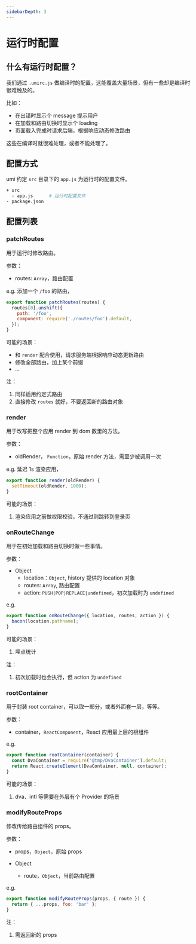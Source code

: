 ```yaml
---
sidebarDepth: 3
---
```


# 运行时配置

## 什么有运行时配置？

我们通过 `.umirc.js` 做编译时的配置，这能覆盖大量场景，但有一些却是编译时很难触及的。

比如：

* 在出错时显示个 message 提示用户
* 在加载和路由切换时显示个 loading
* 页面载入完成时请求后端，根据响应动态修改路由

这些在编译时就很难处理，或者不能处理了。

## 配置方式

umi 约定 `src` 目录下的 `app.js` 为运行时的配置文件。

```bash
+ src
  - app.js      # 运行时配置文件
- package.json
```

## 配置列表

### patchRoutes

用于运行时修改路由。

参数：

* routes: `Array`，路由配置

e.g. 添加一个 `/foo` 的路由，

```js
export function patchRoutes(routes) {
  routes[0].unshift({
    path: '/foo',
    component: require('./routes/foo').default,
  });
}
```

可能的场景：

* 和 `render` 配合使用，请求服务端根据响应动态更新路由
* 修改全部路由，加上某个前缀
* ...

注：

1. 同样适用约定式路由
2. 直接修改 `routes` 就好，不要返回新的路由对象

### render

用于改写把整个应用 render 到 dom 数里的方法。

参数：

* oldRender， `Function`，原始 render 方法，需至少被调用一次

e.g. 延迟 1s 渲染应用，

```js
export function render(oldRender) {
  setTimeout(oldRender, 1000);
}
```

可能的场景：

1. 渲染应用之前做权限校验，不通过则跳转到登录页

### onRouteChange

用于在初始加载和路由切换时做一些事情。

参数：

* Object
  * location：`Object`, history 提供的 location 对象
  * routes: `Array`, 路由配置
  * action: `PUSH|POP|REPLACE|undefined`，初次加载时为 `undefined`

e.g.

```js
export function onRouteChange({ location, routes, action }) {
  bacon(location.pathname);
}
```

可能的场景：

1. 埋点统计

注：

1. 初次加载时也会执行，但 action 为 `undefined`

### rootContainer

用于封装 root container，可以取一部分，或者外面套一层，等等。

参数：

* container，`ReactComponent`，React 应用最上层的根组件

e.g.

```javascript
export function rootContainer(container) {
  const DvaContainer = require('@tmp/DvaContainer').default;
  return React.createElement(DvaContainer, null, container);
}
```

可能的场景：

1. dva、intl 等需要在外层有个 Provider 的场景

### modifyRouteProps

修改传给路由组件的 props。

参数：

* props，`Object`，原始 props

* Object
  * route，`Object`，当前路由配置

e.g.

```js
export function modifyRouteProps(props, { route }) {
  return { ...props, foo: 'bar' };
}
```

注：

1. 需返回新的 props

